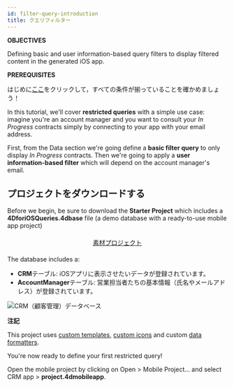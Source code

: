 ```yaml
---
id: filter-query-introduction
title: クエリフィルター
---
```


<div class = "objectives"> 

**OBJECTIVES**

Defining basic and user information-based query filters to display filtered content in the generated iOS app.</div> <div class = "prerequisites"> 

**PREREQUISITES**

はじめに[ここ](prerequisites.html)をクリックして，すべての条件が揃っていることを確かめましょう！</div> 

In this tutorial, we'll cover **restricted queries** with a simple use case: imagine you're an account manager and you want to consult your *In Progress* contracts simply by connecting to your app with your email address.

First, from the Data section we're going define a **basic filter query** to only display *In Progress* contracts. Then we're going to apply a **user information-based filter** which will depend on the account manager's email.

## プロジェクトをダウンロードする

Before we begin, be sure to download the **Starter Project** which includes a **4DforiOSQueries.4dbase** file (a demo database with a ready-to-use mobile app project)

<div style="text-align: center; margin-top: 20px; margin-bottom: 20px">
  <p>
    

<a class="button"
href="https://github.com/4d-for-ios/tutorial-RestrictedQueries/releases/latest/download/tutorial-RestrictedQueries.zip">素材プロジェクト</a>

  </p>
</div>

The database includes a:

* **CRM**テーブル: iOSアプリに表示させたいデータが登録されています。
* **AccountManager**テーブル: 営業担当者たちの基本情報（氏名やメールアドレス）が登録されています。

![CRM（顧客管理）データベース](assets/en/restricted-queries/CRMDatabase.png)<div class = "tips"> 

**注記**

This project uses [custom templates](https://4d.github.io/4d-for-ios/docs/en/creating-listform-templates.html), [custom icons](https://4d.github.io/4d-for-ios/docs/en/using-icons.html) and custom [data formatters](https://4d.github.io/4d-for-ios/docs/en/creating-data-formatter.html).</div> 

You're now ready to define your first restricted query!

Open the mobile project by clicking on Open > Mobile Project... and select CRM app > **project.4dmobileapp**.
